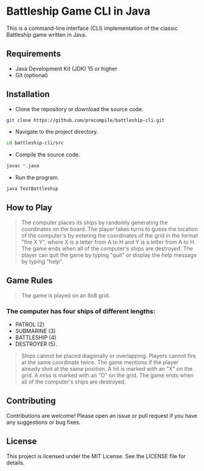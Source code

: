 # Battleship Game CLI in Java

This is a command-line interface (CLI) implementation of the classic Battleship game written in Java.

## Requirements

- Java Development Kit (JDK) 15 or higher
- Git (optional)

## Installation

- Clone the repository or download the source code.

```bash
git clone https://github.com/precompile/battleship-cli.git
```

- Navigate to the project directory.

```bash
cd battleship-cli/src
```

- Compile the source code.

```bash
javac *.java
```

- Run the program.

```bash
java TestBattleship
```

## How to Play

> The computer places its ships by randomly generating the coordinates on the board.
  The player takes turns to guess the location of the computer's by entering the coordinates of the grid in the format "fire X Y",
  where X is a letter from A to H and Y is a letter from A to H.
  The game ends when all of the computer's ships are destroyed. 
  The player can quit the game by typing "quit" or display the help message by typing "help".

## Game Rules

> The game is played on an 8x8 grid.

### The computer has four ships of different lengths:
- PATROL (2)
- SUBMARINE (3)
- BATTLESHIP (4)
- DESTROYER (5).

> Ships cannot be placed diagonally or overlapping.
  Players cannot fire at the same coordinate twice.
  The game mentions if the player already shot at the same position.
  A hit is marked with an "X" on the grid.
  A miss is marked with an "O" on the grid.
  The game ends when all of the computer's ships are destroyed.

## Contributing

Contributions are welcome! Please open an issue or pull request if you have any suggestions or bug fixes.

## License

This project is licensed under the MIT License. See the LICENSE file for details.
